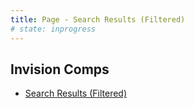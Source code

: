 ```yaml
---
title: Page - Search Results (Filtered)
# state: inprogress
---
```


## Invision Comps

- [Search Results (Filtered)](https://pega.invisionapp.com/d/main#/console/18904689/398003732/preview)
